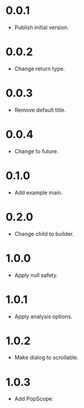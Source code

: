 # 0.0.1

  * Publish initial version.

# 0.0.2

  * Change return type.

# 0.0.3

  * Remove default title.

# 0.0.4

  * Change to future.

# 0.1.0

  * Add example main.

# 0.2.0

  * Change child to builder.

# 1.0.0

  * Apply null safety.

# 1.0.1

  * Apply analysis options.

# 1.0.2

  * Make dialog to scrollable.

# 1.0.3

  * Add PopScope.
